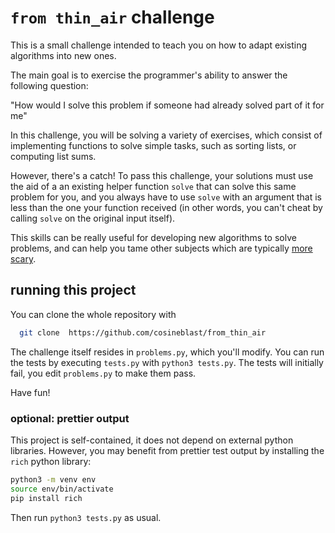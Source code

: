 

# `from thin_air` challenge

This is a small challenge intended to teach you on how to
adapt existing algorithms into new ones.

The main goal is to exercise the programmer's ability to answer the following question:

"How would I solve this problem if someone had already solved part of it for me"

In this challenge, you will be solving a variety of exercises, which consist of
implementing functions to solve simple tasks, such as sorting lists, or computing
list sums.

However, there's a catch! To pass this challenge, your solutions must use the aid of a
an existing helper function `solve` that can solve this same problem for you,
and you always have to use `solve` with an argument that is less than the one your function received
(in other words, you can't cheat by calling `solve` on the original input itself).

This skills can be really useful for developing new algorithms to solve problems, and
can help you tame other subjects which are typically [more scary](https://en.wikipedia.org/wiki/Recursion).

## running this project

You can clone the whole repository with

```bash
  git clone  https://github.com/cosineblast/from_thin_air
```

The challenge itself resides in `problems.py`, which you'll modify.
You can run the tests by executing `tests.py` with `python3 tests.py`.
The tests will initially fail, you edit `problems.py` to make them pass.

Have fun!

### optional: prettier output

This project is self-contained, it does not depend on external python libraries.
However, you may benefit from prettier test output by installing the `rich` python library:

```bash
python3 -m venv env
source env/bin/activate
pip install rich
````

Then run `python3 tests.py` as usual.

